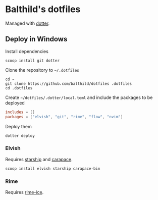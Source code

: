 # Balthild's dotfiles

Managed with [dotter](https://github.com/SuperCuber/dotter).

## Deploy in Windows

Install dependencies

```shell
scoop install git dotter
```

Clone the repository to `~/.dotfiles`

```shell
cd ~
git clone https://github.com/balthild/dotfiles .dotfiles
cd .dotfiles
```

Create `~/dotfiles/.dotter/local.toml` and include the packages to be deployed

```toml
includes = []
packages = ["elvish", "git", "rime", "flow", "nvim"]
```

Deploy them

```shell
dotter deploy
```

### Elvish

Requires [starship](https://github.com/starship/starship) and [carapace](https://github.com/rsteube/carapace-bin).

```shell
scoop install elvish starship carapace-bin
```

### Rime

Requires [rime-ice](https://github.com/iDvel/rime-ice).
